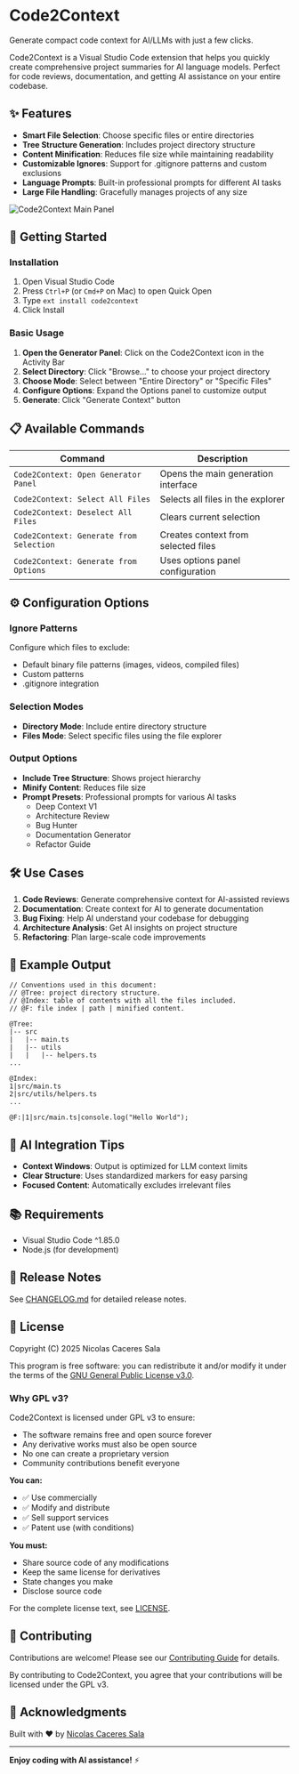 # Code2Context

Generate compact code context for AI/LLMs with just a few clicks.

Code2Context is a Visual Studio Code extension that helps you quickly create comprehensive project summaries for AI language models. Perfect for code reviews, documentation, and getting AI assistance on your entire codebase.

## ✨ Features

- **Smart File Selection**: Choose specific files or entire directories
- **Tree Structure Generation**: Includes project directory structure
- **Content Minification**: Reduces file size while maintaining readability
- **Customizable Ignores**: Support for .gitignore patterns and custom exclusions
- **Language Prompts**: Built-in professional prompts for different AI tasks
- **Large File Handling**: Gracefully manages projects of any size

![Code2Context Main Panel](images/main-panel.png)

## 🚀 Getting Started

### Installation

1. Open Visual Studio Code
2. Press `Ctrl+P` (or `Cmd+P` on Mac) to open Quick Open
3. Type `ext install code2context`
4. Click Install

### Basic Usage

1. **Open the Generator Panel**: Click on the Code2Context icon in the Activity Bar
2. **Select Directory**: Click "Browse..." to choose your project directory
3. **Choose Mode**: Select between "Entire Directory" or "Specific Files"
4. **Configure Options**: Expand the Options panel to customize output
5. **Generate**: Click "Generate Context" button

## 📋 Available Commands

| Command | Description |
|---------|-------------|
| `Code2Context: Open Generator Panel` | Opens the main generation interface |
| `Code2Context: Select All Files` | Selects all files in the explorer |
| `Code2Context: Deselect All Files` | Clears current selection |
| `Code2Context: Generate from Selection` | Creates context from selected files |
| `Code2Context: Generate from Options` | Uses options panel configuration |

## ⚙️ Configuration Options

### Ignore Patterns

Configure which files to exclude:

- Default binary file patterns (images, videos, compiled files)
- Custom patterns
- .gitignore integration

### Selection Modes

- **Directory Mode**: Include entire directory structure
- **Files Mode**: Select specific files using the file explorer

### Output Options

- **Include Tree Structure**: Shows project hierarchy
- **Minify Content**: Reduces file size
- **Prompt Presets**: Professional prompts for various AI tasks
  - Deep Context V1
  - Architecture Review
  - Bug Hunter
  - Documentation Generator
  - Refactor Guide

## 🛠️ Use Cases

1. **Code Reviews**: Generate comprehensive context for AI-assisted reviews
2. **Documentation**: Create context for AI to generate documentation
3. **Bug Fixing**: Help AI understand your codebase for debugging
4. **Architecture Analysis**: Get AI insights on project structure
5. **Refactoring**: Plan large-scale code improvements

## 📝 Example Output

```
// Conventions used in this document:
// @Tree: project directory structure.
// @Index: table of contents with all the files included.
// @F: file index | path | minified content.

@Tree:
|-- src
|   |-- main.ts
|   |-- utils
|   |   |-- helpers.ts
...

@Index:
1|src/main.ts
2|src/utils/helpers.ts
...

@F:|1|src/main.ts|console.log("Hello World");
```

## 🤖 AI Integration Tips

- **Context Windows**: Output is optimized for LLM context limits
- **Clear Structure**: Uses standardized markers for easy parsing
- **Focused Content**: Automatically excludes irrelevant files

## 📚 Requirements

- Visual Studio Code ^1.85.0
- Node.js (for development)

## 🔄 Release Notes

See [CHANGELOG.md](CHANGELOG.md) for detailed release notes.

## 📜 License

Copyright (C) 2025 Nicolas Caceres Sala

This program is free software: you can redistribute it and/or modify it under the terms of the [GNU General Public License v3.0](LICENSE).

### Why GPL v3?

Code2Context is licensed under GPL v3 to ensure:

- The software remains free and open source forever
- Any derivative works must also be open source
- No one can create a proprietary version
- Community contributions benefit everyone

**You can:**

- ✅ Use commercially
- ✅ Modify and distribute
- ✅ Sell support services
- ✅ Patent use (with conditions)

**You must:**

- Share source code of any modifications
- Keep the same license for derivatives  
- State changes you make
- Disclose source code

For the complete license text, see [LICENSE](LICENSE).

## 🤝 Contributing

Contributions are welcome! Please see our [Contributing Guide](CONTRIBUTING.md) for details.

By contributing to Code2Context, you agree that your contributions will be licensed under the GPL v3.

## 👏 Acknowledgments

Built with ❤️ by [Nicolas Caceres Sala](https://github.com/your-username)

---

**Enjoy coding with AI assistance!** ⚡️
